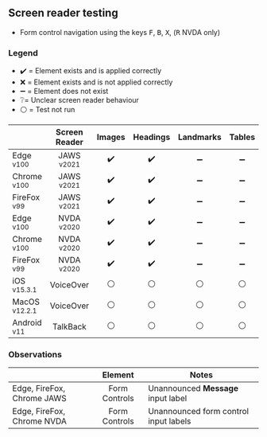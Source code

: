 ## Screen reader testing
- Form control navigation using the keys <kbd>F</kbd>, <kbd>B</kbd>, <kbd>X</kbd>, (<kbd>R</kbd> NVDA only)

### Legend
- :heavy_check_mark: = Element exists and is applied correctly
- :x: = Element exists and is not applied correctly
- :heavy_minus_sign: = Element does not exist
- :grey_question:= Unclear screen reader behaviour
- :white_circle: = Test not run

|   |Screen Reader   | Images | Headings  |Landmarks   |Tables   | Lists |Links |Form Controls |
|---|:-:|:-:|:-:|:-:|:-:|:-:|:-:|:-:|
| Edge <sup>v100</sup> 		| JAWS <sup>v2021</sup> 	| :heavy_check_mark:  | :heavy_check_mark:  | :heavy_minus_sign:  | :heavy_minus_sign:  | :heavy_minus_sign:  | :heavy_check_mark:  | :x:  |
| Chrome <sup>v100</sup> 	| JAWS <sup>v2021</sup>  	| :heavy_check_mark:  | :heavy_check_mark:  | :heavy_minus_sign: | :heavy_minus_sign: | :heavy_minus_sign:   | :heavy_check_mark:  | :x:  |
| FireFox <sup>v99</sup> 	| JAWS <sup>v2021</sup>   	| :heavy_check_mark:  | :heavy_check_mark:  | :heavy_minus_sign: | :heavy_minus_sign:  | :heavy_minus_sign:  | :heavy_check_mark:  | :x:  |
| Edge <sup>v100</sup> 		| NVDA <sup>v2020</sup> 	| :heavy_check_mark:  | :heavy_check_mark:  | :heavy_minus_sign:  | :heavy_minus_sign: | :heavy_minus_sign:  | :heavy_check_mark: | :x:  |
| Chrome <sup>v100</sup> 	| NVDA <sup>v2020</sup>  	| :heavy_check_mark: | :heavy_check_mark:  | :heavy_minus_sign:| :heavy_minus_sign: | :heavy_minus_sign:  | :heavy_check_mark:  | :x:  |
| FireFox <sup>v99</sup> 	| NVDA <sup>v2020</sup>   	| :heavy_check_mark:  | :heavy_check_mark:  | :heavy_minus_sign:  | :heavy_minus_sign:   | :heavy_minus_sign:  | :heavy_check_mark:  |:x:  |
| iOS <sup>v15.3.1</sup> 	| VoiceOver 				| :white_circle:  | :white_circle:  | :white_circle:  | :white_circle:  | :white_circle: | :white_circle:  | :white_circle:   |
| MacOS <sup>v12.2.1</sup> 	| VoiceOver  				|:white_circle:  | :white_circle:   | :white_circle:   | :white_circle: | :white_circle:   | :white_circle:   | :white_circle:  |
| Android <sup>v11</sup> 	| TalkBack 					| :white_circle:  | :white_circle:  | :white_circle: | :white_circle:  | :white_circle:  |:white_circle:  | :white_circle:  |

### Observations
|  | Element  | Notes |
|---|:-:|---|
| Edge, FireFox, Chrome JAWS | Form Controls  | Unannounced **Message** input label  |
| Edge, FireFox, Chrome NVDA | Form Controls  | Unannounced form control input labels  |
